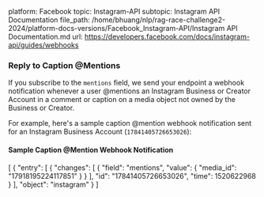 platform: Facebook
topic: Instagram-API
subtopic: Instagram API Documentation
file_path: /home/bhuang/nlp/rag-race-challenge2-2024/platform-docs-versions/Facebook_Instagram-API/Instagram API Documentation.md
url: https://developers.facebook.com/docs/instagram-api/guides/webhooks

### Reply to Caption @Mentions

If you subscribe to the `mentions` field, we send your endpoint a webhook notification whenever a user @mentions an Instagram Business or Creator Account in a comment or caption on a media object not owned by the Business or Creator.

For example, here's a sample caption @mention webhook notification sent for an Instagram Business Account (`17841405726653026`):

#### Sample Caption @Mention Webhook Notification

\[
  {
    "entry": \[
      {
        "changes": \[
          {
            "field": "mentions",
            "value": {
              "media\_id": "17918195224117851"
            }
          }
        \],
        "id": "17841405726653026",
        "time": 1520622968
      }
    \],
    "object": "instagram"
  }
\]